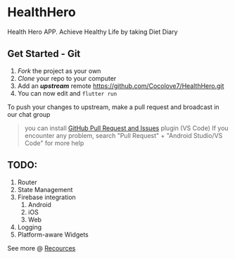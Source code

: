 # HealthHero
Health Hero APP. Achieve Healthy Life by taking Diet Diary

## Get Started - Git

1. *Fork* the project as your own
2. *Clone* your repo to your computer
3. Add an ***upstream*** remote https://github.com/Cocolove7/HealthHero.git 
4. You can now edit and `flutter run`

To push your changes to upstream, make a pull request and broadcast in our chat group

> you can install [GitHub Pull Request and Issues](https://marketplace.visualstudio.com/items?itemName=GitHub.vscode-pull-request-github) plugin (VS Code)
> If you encounter any problem, search "Pull Request" + "Android Studio/VS Code" for more help

## TODO:

1. Router
2. State Management
3. Firebase integration
   1. Android
   2. iOS
   3. Web
4. Logging
5. Platform-aware Widgets

See more @ [Recources](Recources.md)